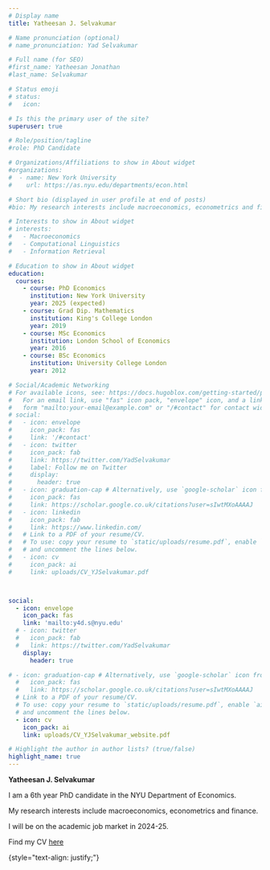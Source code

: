 ```yaml
---
# Display name
title: Yatheesan J. Selvakumar

# Name pronunciation (optional)
# name_pronunciation: Yad Selvakumar

# Full name (for SEO)
#first_name: Yatheesan Jonathan
#last_name: Selvakumar

# Status emoji
# status:
#   icon: 

# Is this the primary user of the site?
superuser: true

# Role/position/tagline
#role: PhD Candidate

# Organizations/Affiliations to show in About widget
#organizations:
#  - name: New York University
#    url: https://as.nyu.edu/departments/econ.html

# Short bio (displayed in user profile at end of posts)
#bio: My research interests include macroeconomics, econometrics and finance

# Interests to show in About widget
# interests:
#   - Macroeconomics  
#   - Computational Linguistics
#   - Information Retrieval

# Education to show in About widget
education:
  courses:
    - course: PhD Economics
      institution: New York University
      year: 2025 (expected)
    - course: Grad Dip. Mathematics
      institution: King's College London
      year: 2019
    - course: MSc Economics
      institution: London School of Economics
      year: 2016
    - course: BSc Economics
      institution: University College London
      year: 2012

# Social/Academic Networking
# For available icons, see: https://docs.hugoblox.com/getting-started/page-builder/#icons
#   For an email link, use "fas" icon pack, "envelope" icon, and a link in the
#   form "mailto:your-email@example.com" or "/#contact" for contact widget.
# social:
#   - icon: envelope
#     icon_pack: fas
#     link: '/#contact'
#   - icon: twitter
#     icon_pack: fab
#     link: https://twitter.com/YadSelvakumar
#     label: Follow me on Twitter
#     display:
#       header: true
#   - icon: graduation-cap # Alternatively, use `google-scholar` icon from `ai` icon pack
#     icon_pack: fas
#     link: https://scholar.google.co.uk/citations?user=sIwtMXoAAAAJ
#   - icon: linkedin
#     icon_pack: fab
#     link: https://www.linkedin.com/
#   # Link to a PDF of your resume/CV.
#   # To use: copy your resume to `static/uploads/resume.pdf`, enable `ai` icons in `params.yaml`,
#   # and uncomment the lines below.
#   - icon: cv
#     icon_pack: ai
#     link: uploads/CV_YJSelvakumar.pdf



social:
  - icon: envelope
    icon_pack: fas
    link: 'mailto:y4d.s@nyu.edu'
  # - icon: twitter
  #   icon_pack: fab
  #   link: https://twitter.com/YadSelvakumar
    display:
      header: true

# - icon: graduation-cap # Alternatively, use `google-scholar` icon from `ai` icon pack
  #   icon_pack: fas
  #   link: https://scholar.google.co.uk/citations?user=sIwtMXoAAAAJ
  # Link to a PDF of your resume/CV.
  # To use: copy your resume to `static/uploads/resume.pdf`, enable `ai` icons in `params.yaml`,
  # and uncomment the lines below.
  - icon: cv
    icon_pack: ai
    link: uploads/CV_YJSelvakumar_website.pdf

# Highlight the author in author lists? (true/false)
highlight_name: true
---
```


**Yatheesan J. Selvakumar**

I am a 6th year PhD candidate in the NYU Department of Economics. 

My research interests include macroeconomics, econometrics and finance. 

I will be on the academic job market in 2024-25.

Find my CV [here](uploads/CV_YJSelvakumar_website.pdf)


{style="text-align: justify;"}

